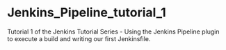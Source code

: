 # Jenkins_Pipeline_tutorial_1
Tutorial 1 of the Jenkins Tutorial Series - Using the Jenkins Pipeline plugin to execute a build and writing our first Jenkinsfile.
